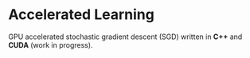 # Accelerated Learning
GPU accelerated stochastic gradient descent (SGD) written in __C++__ and __CUDA__ (work in progress).